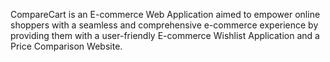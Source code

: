 CompareCart is an E-commerce Web Application aimed to empower online shoppers with a seamless and comprehensive e-commerce experience by providing them with a user-friendly E-commerce Wishlist Application and a Price Comparison Website. 
